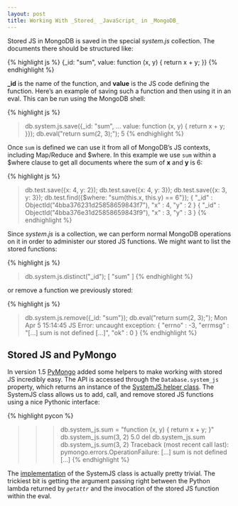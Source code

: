 ```yaml
---
layout: post
title: Working With _Stored_ _JavaScript_ in _MongoDB_
---
```


Stored JS in MongoDB is saved in the special *system.js* collection. The
documents there should be structured like:

{% highlight js %}
{_id: "sum",
 value: function (x, y) { return x + y; }}
{% endhighlight %}

**\_id** is the name of the function, and **value** is the JS code
defining the function. Here’s an example of saving such a function and
then using it in an eval. This can be run using the MongoDB shell:

{% highlight js %}
> db.system.js.save({_id: "sum",
...                  value: function (x, y) { return x + y; }});
> db.eval("return sum(2, 3);");
5
{% endhighlight %}

Once <code>sum</code> is defined we can use it from all of MongoDB’s JS
contexts, including Map/Reduce and $where. In this example we use
<code>sum</code> within a $where clause to get all documents where the
sum of **x** and **y** is 6:

{% highlight js %}
> db.test.save({x: 4, y: 2});
> db.test.save({x: 4, y: 3});
> db.test.save({x: 3, y: 3});
> db.test.find({$where: "sum(this.x, this.y) == 6"});
{ "_id" : ObjectId("4bba376231d25858659843f7"), "x" : 4, "y" : 2 }
{ "_id" : ObjectId("4bba376e31d25858659843f9"), "x" : 3, "y" : 3 }
{% endhighlight %}

Since *system.js* is a collection, we can perform normal MongoDB
operations on it in order to administer our stored JS functions. We
might want to list the stored functions:

{% highlight js %}
> db.system.js.distinct("_id");
[ "sum" ]
{% endhighlight %}

or remove a function we previously stored:

{% highlight js %}
> db.system.js.remove({_id: "sum"});
> db.eval("return sum(2, 3);");
Mon Apr  5 15:14:45 JS Error: uncaught exception: {
    "errno" : -3,
    "errmsg" : "[...] sum is not defined [...]",
    "ok" : 0
}
{% endhighlight %}

Stored JS and PyMongo
---------------------

In version 1.5 [PyMongo](http://api.mongodb.org/python) added some
helpers to make working with stored JS incredibly easy. The API is
accessed through the <code>Database.system\_js</code> property, which
returns an instance of the [SystemJS helper
class](http://api.mongodb.org/python/1.5.2%2B/api/pymongo/database.html#pymongo.database.SystemJS).
The SystemJS class allows us to add, call, and remove stored JS
functions using a nice Pythonic interface:

{% highlight pycon %}
>>> db.system_js.sum = "function (x, y) { return x + y; }"
>>> db.system_js.sum(3, 2)
5.0
>>> del db.system_js.sum
>>> db.system_js.sum(3, 2)
Traceback (most recent call last):
pymongo.errors.OperationFailure: [...] sum is not defined [...]
{% endhighlight %}

The
[implementation](http://github.com/mongodb/mongo-python-driver/blob/master/pymongo/database.py#L587)
of the SystemJS class is actually pretty trivial. The trickiest bit is
getting the argument passing right between the Python lambda returned by
<code>*getattr*</code> and the invocation of the stored JS function
within the eval.
